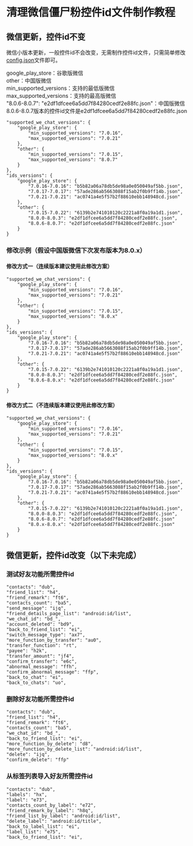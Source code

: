 # 清理微信僵尸粉控件id文件制作教程
## 微信更新，控件id不变
微信小版本更新，一般控件id不会改变，无需制作控件id文件，只需简单修改[config.json](https://github.com/L8426936/CleanUpWeChatZombieFans/blob/master/config/config.json)文件即可。

google_play_store：谷歌版微信  
other：中国版微信  
min_supported_versions：支持的最低版微信  
max_supported_versions：支持的最高版微信  
"8.0.6-8.0.7": "e2df1dfcee6a5dd7f84280cedf2e88fc.json"：中国版微信8.0.6-8.0.7版本的控件id文件是e2df1dfcee6a5dd7f84280cedf2e88fc.json
```
"supported_we_chat_versions": {
    "google_play_store": {
        "min_supported_versions": "7.0.16",
        "max_supported_versions": "7.0.21"
    },
    "other": {
        "min_supported_versions": "7.0.15",
        "max_supported_versions": "8.0.7"
    }
},
"ids_versions": {
    "google_play_store": {
        "7.0.16-7.0.16": "b5b82a06a78db5de98a0e050049af5bb.json",
        "7.0.17-7.0.17": "57ade286ab5663088f15ab2f0b9ff14b.json",
        "7.0.21-7.0.21": "ac0741a4e5f57b2f88610ebb148948cd.json"
    },
    "other": {
        "7.0.15-7.0.22": "6139b2e741010120c2221a8f0a19a1d1.json",
        "8.0.0-8.0.3": "e2df1dfcee6a5dd7f84280cedf2e88fc.json",
        "8.0.6-8.0.7": "e2df1dfcee6a5dd7f84280cedf2e88fc.json"
    }
}
```
### 修改示例（假设中国版微信下次发布版本为8.0.x）
#### 修改方式一（连续版本建议使用此修改方案）
```
"supported_we_chat_versions": {
    "google_play_store": {
        "min_supported_versions": "7.0.16",
        "max_supported_versions": "7.0.21"
    },
    "other": {
        "min_supported_versions": "7.0.15",
        "max_supported_versions": "8.0.x"
    }
},
"ids_versions": {
    "google_play_store": {
        "7.0.16-7.0.16": "b5b82a06a78db5de98a0e050049af5bb.json",
        "7.0.17-7.0.17": "57ade286ab5663088f15ab2f0b9ff14b.json",
        "7.0.21-7.0.21": "ac0741a4e5f57b2f88610ebb148948cd.json"
    },
    "other": {
        "7.0.15-7.0.22": "6139b2e741010120c2221a8f0a19a1d1.json",
        "8.0.0-8.0.3": "e2df1dfcee6a5dd7f84280cedf2e88fc.json",
        "8.0.6-8.0.x": "e2df1dfcee6a5dd7f84280cedf2e88fc.json"
    }
}
```
#### 修改方式二（不连续版本建议使用此修改方案）
```
"supported_we_chat_versions": {
    "google_play_store": {
        "min_supported_versions": "7.0.16",
        "max_supported_versions": "7.0.21"
    },
    "other": {
        "min_supported_versions": "7.0.15",
        "max_supported_versions": "8.0.x"
    }
},
"ids_versions": {
    "google_play_store": {
        "7.0.16-7.0.16": "b5b82a06a78db5de98a0e050049af5bb.json",
        "7.0.17-7.0.17": "57ade286ab5663088f15ab2f0b9ff14b.json",
        "7.0.21-7.0.21": "ac0741a4e5f57b2f88610ebb148948cd.json"
    },
    "other": {
        "7.0.15-7.0.22": "6139b2e741010120c2221a8f0a19a1d1.json",
        "8.0.0-8.0.3": "e2df1dfcee6a5dd7f84280cedf2e88fc.json",
        "8.0.6-8.0.7": "e2df1dfcee6a5dd7f84280cedf2e88fc.json"
        "8.0.x-8.0.x": "e2df1dfcee6a5dd7f84280cedf2e88fc.json"
    }
}
```
## 微信更新，控件id改变（以下未完成）
### 测试好友功能所需控件id
```
"contacts": "dub",
"friend_list": "h4",
"friend_remark": "ft6",
"contacts_count": "ba5",
"send_message": "ijq",
"friend_details_page_list": "android:id/list",
"we_chat_id": "bd_",
"account_deleted": "bd9",
"back_to_friend_list": "ei",
"switch_message_type": "ax7",
"more_function_by_transfer": "au0",
"transfer_function": "rt",
"payee": "h2k",
"transfer_amount": "jf4",
"confirm_transfer": "e6c",
"abnormal_message": "ffh",
"confirm_abnormal_message": "ffp",
"back_to_chat": "ei",
"back_to_chats": "uo",
```
### 删除好友功能所需控件id
```
"contacts": "dub",
"friend_list": "h4",
"friend_remark": "ft6",
"contacts_count": "ba5",
"we_chat_id": "bd_",
"back_to_friend_list": "ei",
"more_function_by_delete": "d8",
"more_function_by_delete_list": "android:id/list",
"delete": "ijq",
"confirm_delete": "ffp"
```
### 从标签列表导入好友所需控件id
```
"contacts": "dub",
"labels": "hx",
"label": "e73",
"contacts_count_by_label": "e72",
"friend_remark_by_label": "h8q",
"friend_list_by_label": "android:id/list",
"delete_label": "android:id/title",
"back_to_label_list": "ei",
"label_list": "e75",
"back_to_friend_list": "ei",
```